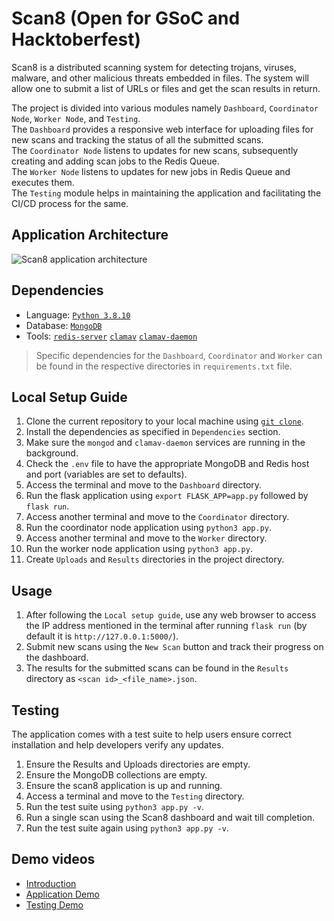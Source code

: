 Scan8 (Open for GSoC and Hacktoberfest)
========

Scan8 is a distributed scanning system for detecting trojans, viruses, malware, and other malicious threats embedded in files. The system will allow one to submit a list of URLs or files and get the scan results in return.  

The project is divided into various modules namely ```Dashboard```, ```Coordinator Node```, ```Worker Node```, and ```Testing```.  
The ```Dashboard``` provides a responsive web interface for uploading files for new scans and tracking the status of all the submitted scans.  
The ```Coordinator Node``` listens to updates for new scans, subsequently creating and adding scan jobs to the Redis Queue.  
The ```Worker Node``` listens to updates for new jobs in Redis Queue and executes them.  
The ```Testing``` module helps in maintaining the application and facilitating the CI/CD process for the same.

## Application Architecture
![Scan8 application architecture](https://user-images.githubusercontent.com/54113320/129327795-bd8da18e-484a-428a-aa90-7cc063e11b7f.png)

## Dependencies
* Language: [```Python 3.8.10```](https://docs.python.org/3/using/index.html)
* Database: [```MongoDB```](https://www.mongodb.com/docs/manual/installation/)
* Tools: [```redis-server```](https://redis.io/docs/getting-started/installation/) [```clamav```](https://docs.clamav.net/manual/Installing.html) [```clamav-daemon```](https://docs.clamav.net/manual/Installing/Packages.html)

> Specific dependencies for the ```Dashboard```, ```Coordinator``` and ```Worker``` can be found in the respective directories in ```requirements.txt``` file.


## Local Setup Guide
1. Clone the current repository to your local machine using [```git clone```](https://git-scm.com/docs/git-clone).
2. Install the dependencies as specified in ```Dependencies``` section.
3. Make sure the ```mongod``` and ```clamav-daemon``` services are running in the background.
4. Check the ```.env``` file to have the appropriate MongoDB and Redis host and port (variables are set to defaults).
5. Access the terminal and move to the ```Dashboard``` directory.
6. Run the flask application using ```export FLASK_APP=app.py``` followed by ```flask run```.
7. Access another terminal and move to the ```Coordinator``` directory.
8. Run the coordinator node application using ```python3 app.py```.
9. Access another terminal and move to the ```Worker``` directory.
10. Run the worker node application using ```python3 app.py```.
11. Create ```Uploads``` and ```Results``` directories in the project directory.


## Usage
1. After following the ```Local setup guide```, use any web browser to access the IP address mentioned in the terminal after running ```flask run``` (by default it is ```http://127.0.0.1:5000/```).
2. Submit new scans using the ```New Scan``` button and track their progress on the dashboard.
3. The results for the submitted scans can be found in the ```Results``` directory as ```<scan id>_<file_name>.json```.

## Testing
The application comes with a test suite to help users ensure correct installation and help developers verify any updates.
1. Ensure the Results and Uploads directories are empty.
2. Ensure the MongoDB collections are empty.
3. Ensure the scan8 application is up and running.
4. Access a terminal and move to the ```Testing``` directory.
5. Run the test suite using ```python3 app.py -v```.
7. Run a single scan using the Scan8 dashboard and wait till completion.
8. Run the test suite again using ```python3 app.py -v```.

## Demo videos
* [Introduction](https://drive.google.com/file/d/16oXRxPhDIK1QnPnjoJig_SXpZj8Lj-mq/view?usp=sharing)
* [Application Demo](https://drive.google.com/file/d/1TblQdpIAS4VybZzgb2ORfmJiXs_McVrO/view?usp=sharing)
* [Testing Demo](https://drive.google.com/file/d/1CTvLrD_fSdq6xxXabgkLGOPs3jDLwPrT/view?usp=sharing)
